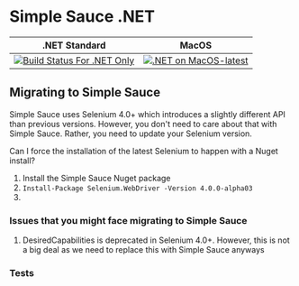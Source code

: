 # Simple Sauce .NET

| .NET Standard        | MacOS  |
| ------------- |:-------------:|
| [![Build Status For .NET Only](https://dev.azure.com/nikolayadvolodkin/SimpleSauce/_apis/build/status/saucelabs.simple_sauce?branchName=master)](https://dev.azure.com/nikolayadvolodkin/SimpleSauce/_build/latest?definitionId=18&branchName=master)      | [![.NET on MacOS-latest](https://dev.azure.com/nikolayadvolodkin/SimpleSauce/_apis/build/status/.NET%20on%20macOS-latest?branchName=master)](https://dev.azure.com/nikolayadvolodkin/SimpleSauce/_build/latest?definitionId=20&branchName=master)| 


## Migrating to Simple Sauce
Simple Sauce uses Selenium 4.0+ which introduces a slightly different API than previous versions.
However, you don't need to care about that with Simple Sauce. Rather, you need to update your Selenium version.

Can I force the installation of the latest Selenium to happen with a Nuget install?
1. Install the Simple Sauce Nuget package
2. ```Install-Package Selenium.WebDriver -Version 4.0.0-alpha03```
2. 

### Issues that you might face migrating to Simple Sauce
1. DesiredCapabilities is deprecated in Selenium 4.0+.
However, this is not a big deal as we need to replace this with Simple Sauce anyways

### Tests